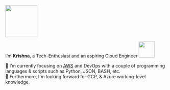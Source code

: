 <img src="https://media.giphy.com/media/lnORolcv2a0224p4y3/giphy.gif" width="100"></h2>

I’m **Krishna**, a Tech-Enthusiast and an aspiring Cloud Engineer <img src="https://media.giphy.com/media/4KEMBV2Mj1HX3J64Az/giphy.gif" width="50">

🌱 I’m currently focusing on <a href="https://aws.amazon.com/">AWS</a> and DevOps with a couple of programming languages & scripts such as Python, JSON, BASH, etc. <br>
📝 Furthermore, I'm looking forward for GCP, & Azure working-level knowledge.  
